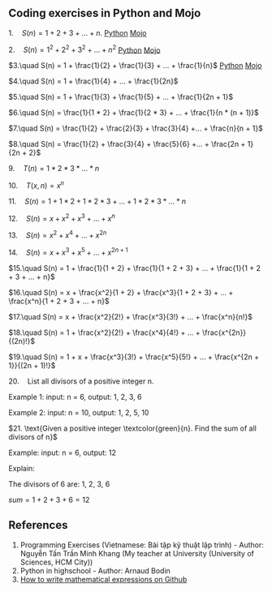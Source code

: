 ## Coding exercises in Python and Mojo 

$1.\quad S(n) = 1 + 2 + 3 + ...+ n.$ [Python](https://github.com/bumbii/code/blob/main/python/exercises/001/001.py) [Mojo](https://github.com/bumbii/code/blob/main/mojo/exercises/001/001.mojo)

$2.\quad S(n) = 1^2 + 2^2 + 3^2 + ... + n^2$ [Python](https://github.com/bumbii/code/blob/main/python/exercises/002/002.py) [Mojo](https://github.com/bumbii/code/blob/main/mojo/exercises/002/002.mojo)

$3.\quad S(n) = 1 + \frac{1}{2} + \frac{1}{3} + ... + \frac{1}{n}$ [Python](https://github.com/bumbii/code/blob/main/python/exercises/003/003.py) [Mojo](https://github.com/bumbii/code/blob/main/mojo/exercises/003/003.mojo)

$4.\quad S(n) = 1 + \frac{1}{4} + ... + \frac{1}{2n}$

$5.\quad S(n) = 1 + \frac{1}{3} + \frac{1}{5} + ... + \frac{1}{2n + 1}$

$6.\quad S(n) = \frac{1}{1 * 2} + \frac{1}{2 * 3} + ... + \frac{1}{n * (n + 1)}$

$7.\quad S(n) = \frac{1}{2} + \frac{2}{3} + \frac{3}{4} +... + \frac{n}{n + 1}$

$8.\quad S(n) = \frac{1}{2} + \frac{3}{4} + \frac{5}{6} +... + \frac{2n + 1}{2n + 2}$

$9.\quad T(n) = 1 * 2 * 3 * ... * n$

$10.\quad T(x, n) = x^n$

$11.\quad S(n) = 1 + 1 * 2 + 1 * 2 * 3 + ... + 1 * 2 * 3 * ... * n$

$12.\quad S(n) = x + x^2 + x^3 + ... + x^n$

$13.\quad S(n) = x^2 + x^4 + ... + x^{2n}$

$14.\quad S(n) = x + x ^ 3 + x^5 + ... + x^{2n + 1}$

$15.\quad S(n) = 1 + \frac{1}{1 + 2} + \frac{1}{1 + 2 + 3} + ... + \frac{1}{1 + 2 + 3 + ... + n}$

$16.\quad S(n) = x + \frac{x^2}{1 + 2} + \frac{x^3}{1 + 2 + 3} + ... + \frac{x^n}{1 + 2 + 3 + ... + n}$

$17.\quad S(n) = x + \frac{x^2}{2!} + \frac{x^3}{3!} + ... + \frac{x^n}{n!}$

$18.\quad S(n) = 1 + \frac{x^2}{2!} + \frac{x^4}{4!} + ... + \frac{x^{2n}}{(2n)!}$

$19.\quad S(n) = 1 + x + \frac{x^3}{3!} + \frac{x^5}{5!} + ... + \frac{x^{2n + 1}}{(2n + 1)!}$

$20.\quad \text{List all divisors of a positive integer n.}$

$\text{Example 1: input: n = 6, output: 1, 2, 3, 6}$

$\text{Example 2: input: n = 10, output: 1, 2, 5, 10}$

$21. \text{Given a positive integer \textcolor{green}{n}. Find the sum of all divisors of n}$

$\text{Example: input: n = 6, output: 12}$

$\text{Explain:}$

$\text{The divisors of 6 are: 1, 2, 3, 6}$

$sum = 1 + 2 + 3 + 6 = 12$

## References
1. Programming Exercises (Vietnamese: Bài tập kỹ thuật lập trình) - Author: Nguyễn Tấn Trần Minh Khang (My teacher at University (University of Sciences, HCM City))
2. Python in highschool - Author: Arnaud Bodin
3. [How to write mathematical expressions on Github](https://docs.github.com/en/get-started/writing-on-github/working-with-advanced-formatting/writing-mathematical-expressions)
